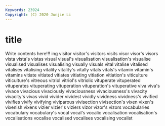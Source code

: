 ```yaml
---
Keywords: 23924
Copyright: (C) 2020 Junjie Li
---
```


# title

Write contents here!!!
ing 
visitor 
visitor's 
visitors 
visits 
visor 
visor's 
visors 
vista
vista's 
vistas 
visual 
visual's 
visualisation 
visualisation's 
visualise 
visualised 
visualises 
visualising
visually 
visuals 
vital 
vitalise 
vitalised 
vitalises 
vitalising 
vitality 
vitality's 
vitally
vitals 
vitals's 
vitamin 
vitamin's 
vitamins 
vitiate 
vitiated 
vitiates 
vitiating 
vitiation
vitiation's 
viticulture 
viticulture's 
vitreous 
vitriol 
vitriol's 
vitriolic 
vituperate 
vituperated 
vituperates
vituperating 
vituperation 
vituperation's 
vituperative 
viva 
viva's 
vivace 
vivacious 
vivaciously 
vivaciousness
vivaciousness's 
vivacity 
vivacity's 
vivas 
vivid 
vivider 
vividest 
vividly 
vividness 
vividness's
vivified 
vivifies 
vivify 
vivifying 
viviparous 
vivisection 
vivisection's 
vixen 
vixen's 
vixenish
vixens 
vizier 
vizier's 
viziers 
vizor 
vizor's 
vizors 
vocabularies 
vocabulary 
vocabulary's
vocal 
vocal's 
vocalic 
vocalisation 
vocalisation's 
vocalisations 
vocalise 
vocalised 
vocalises 
vocalising
vocalist 
